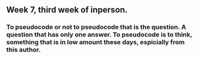 ## Week 7, third week of inperson.

### To pseudocode or not to pseudocode that is the question. A question that has only one answer. To pseudocode is to think, something that is in low amount these days, espicially from this author. 